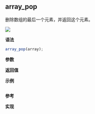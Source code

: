 ## array_pop

删除数组的最后一个元素，并返回这个元素。

![](https://img.shields.io/badge/-Array-blue)

**语法**

```js
array_pop(array);
```

**参数**

**返回值**

**示例**

```js

```

**参考**

**实现**

<CodeSwitcher :languages="{ln:'Langnang',lo:'Lodash',un:'Underscore'}">
<template v-slot:ln>

</template>
<template v-slot:lo>

</template>
<template v-slot:un>

</template>
</CodeSwitcher>
